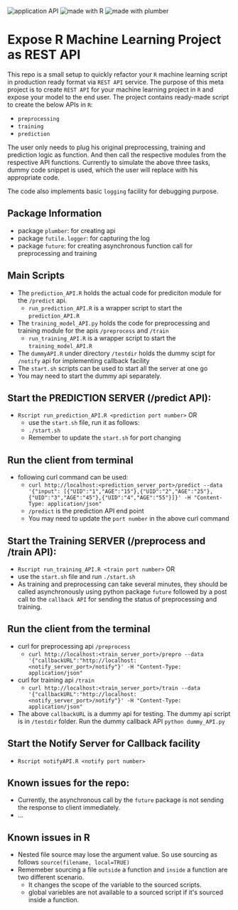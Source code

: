   <img src="https://img.shields.io/badge/application-REST%20API-yellow.svg?style=flat-square" alt="application API">  <img src="https://img.shields.io/badge/language-R-green.svg?style=flat-square" alt="made with R"> <img src="https://img.shields.io/badge/package-Plumber-blue.svg?style=flat" alt="made with plumber">

# Expose R Machine Learning Project as REST API

This repo is a small setup to quickly refactor your `R` machine learning script in production ready format via `REST API` service.
The purpose of this meta project is to create `REST API` for your machine learning project in `R` and expose your model
to the end user. The project contains ready-made script to create the below APIs in `R`:

- `preprocessing` 
- `training`
- `prediction`

The user only needs to plug his original preprocessing, training and prediction logic as
function. And then call the respective modules from the respective API functions. Currently to simulate the above three tasks, dummy
code snippet is used, which the user will replace with his appropriate code. 
 
The code also implements basic `logging` facility for debugging purpose.



## Package Information


+ package `plumber`: for creating api
+ package `futile.logger`: for capturing the log
+ package `future`: for creating asynchronous function call for preprocessing and training


## Main Scripts


+ The `prediction_API.R` holds the actual code for prediciton module for the `/predict` api.
  + `run_prediction_API.R` is a wrapper script to start the `prediction_API.R`
+ The `training_model_API.py` holds the code for preprocessing and training module for the apis `/preprocess` and `/train`
  + `run_training_API.R` is a wrapper script to start the `training_model_API.R`
+ The `dummyAPI.R` under directory `/testdir` holds the dummy scipt for `/notify` api for implementing callback facility
+ The `start.sh` scripts can be used to start all the server at one go
+ You may need to start the dummy api separately.


## Start the PREDICTION SERVER (/predict API):


+ `Rscript run_prediction_API.R <prediction port number>` OR
  + use the `start.sh` file, run it as follows:
   + `./start.sh`
   + Remember to update the `start.sh` for port changing
## Run the client from terminal
  + following curl command can be used:
    + `curl http://localhost:<prediction_server_port>/predict --data '{"input": [{"UID":"1","AGE":"15"},{"UID":"2","AGE":"25"},{"UID":"3","AGE":"45"},{"UID":"4","AGE":"55"}]}' -H "Content-Type: application/json"`
	+ `/predict` is the prediction API end point
	+ You may need to update the `port number` in the above curl command


## Start the Training SERVER (/preprocess and /train API):
  +  `Rscript run_training_API.R <train port number>` OR
  + use the `start.sh` file and run `./start.sh`
  + As training and preprocessing can take several minutes, they should be called asynchronously using python package `future` followed by a post call to the `callback API` for sending the status of preprocessing and training.

## Run the client from the terminal 
  + curl for preprocessing api `/preprocess`
    + `curl http://localhost:<train_server_port>/prepro --data '{"callbackURL":"http://localhost:<notify_server_port>/notify"}' -H "Content-Type: application/json"`
  + curl for training api `/train`
    + `curl http://localhost:<train_server_port>/train --data '{"callbackURL":"http://localhost:<notify_server_port>/notify"}' -H "Content-Type: application/json"`
  + The above `callbackURL` is a dummy api for testing. The dummy api script is in `/testdir` folder. Run the dummy callback API `python dummy_API.py`

## Start the Notify Server for Callback facility
  + `Rscript notifyAPI.R <notify port number>` 

## Known issues for the repo:
  + Currently, the asynchronous call by the `future` package is not sending the response to client immediately.
  + ...

## Known issues in R
  + Nested file source may lose the argument value. So use sourcing as follows
  `source(filename, local=TRUE)`
  + Rememeber sourcing a file `outside` a function and `inside` a function are two different scenario.
    + It changes the scope of the variable to the sourced scripts.
	+ global variebles are not available to a sourced script if it's sourced inside a function.

